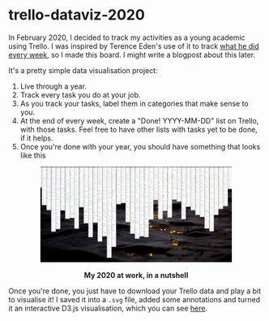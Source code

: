 # trello-dataviz-2020

In February 2020, I decided to track my activities as a young academic using Trello. I was inspired by Terence Eden's use of it to track [what he did every week](
https://shkspr.mobi/blog/2020/01/another-year-over-and-what-have-you-done/), so I made this board. I might write a blogpost about this later.

It's a pretty simple data visualisation project:

1. Live through a year.
2. Track every task you do at your job.
3. As you track your tasks, label them in categories that make sense to you.
4. At the end of every week, create a "Done! YYYY-MM-DD" list on Trello, with those tasks. Feel free to have other lists with tasks yet to be done, if it helps.
5. Once you're done with your year, you should have something that looks like this

<p align="center">
<img src="all-weeks.png" alt="Zoomed-out screenshot of what my Trello board looked in 2020" width="75%"/>

</p>

**<p align="center">My 2020 at work, in a nutshell**

Once you're done, you just have to download your Trello data and play a bit to visualise it! I saved it into a `.svg` file, added some annotations and turned it an interactive D3.js visualisation, which you can see [here](https://evoluchico.github.io/artsy/trello-dataviz-2020/).
